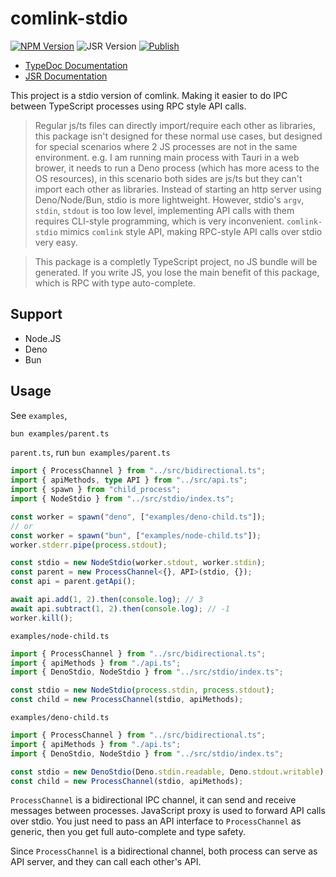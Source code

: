 # comlink-stdio

[![NPM Version](https://img.shields.io/npm/v/comlink-stdio)](https://www.npmjs.com/package/comlink-stdio)
![JSR Version](https://img.shields.io/jsr/v/hk/comlink-stdio)
[![Publish](https://github.com/HuakunShen/comlink-stdio/actions/workflows/jsr-publish.yml/badge.svg)](https://github.com/HuakunShen/comlink-stdio/actions/workflows/jsr-publish.yml)

- [TypeDoc Documentation](https://huakunshen.github.io/tauri-plugin-shellx/)
- [JSR Documentation](https://jsr.io/@hk/comlink-stdio/doc)

This project is a stdio version of comlink. Making it easier to do IPC between TypeScript processes using RPC style API calls.

> Regular js/ts files can directly import/require each other as libraries, this package isn't designed for these normal use cases, but designed for special scenarios where 2 JS processes are not in the same environment. 
> e.g. I am running main process with Tauri in a web brower, it needs to run a Deno process (which has more acess to the OS resources), in this scenario both sides are js/ts but they can't import each other as libraries. Instead of starting an http server using Deno/Node/Bun, stdio is more lightweight. 
> However, stdio's `argv`, `stdin`, `stdout` is too low level, implementing API calls with them requires CLI-style programming, which is very inconvenient.
> `comlink-stdio` mimics `comlink` style API, making RPC-style API calls over stdio very easy.

> This package is a completly TypeScript project, no JS bundle will be generated. If you write JS, you lose the main benefit of this package, which is RPC with type auto-complete.

## Support

- Node.JS
- Deno
- Bun

## Usage

See `examples`,

```bash
bun examples/parent.ts
```

`parent.ts`, run `bun examples/parent.ts`

```ts
import { ProcessChannel } from "../src/bidirectional.ts";
import { apiMethods, type API } from "../src/api.ts";
import { spawn } from "child_process";
import { NodeStdio } from "../src/stdio/index.ts";

const worker = spawn("deno", ["examples/deno-child.ts"]);
// or
const worker = spawn("bun", ["examples/node-child.ts"]);
worker.stderr.pipe(process.stdout);

const stdio = new NodeStdio(worker.stdout, worker.stdin);
const parent = new ProcessChannel<{}, API>(stdio, {});
const api = parent.getApi();

await api.add(1, 2).then(console.log); // 3
await api.subtract(1, 2).then(console.log); // -1
worker.kill();
```

`examples/node-child.ts`

```ts
import { ProcessChannel } from "../src/bidirectional.ts";
import { apiMethods } from "./api.ts";
import { DenoStdio, NodeStdio } from "../src/stdio/index.ts";

const stdio = new NodeStdio(process.stdin, process.stdout);
const child = new ProcessChannel(stdio, apiMethods);
```


`examples/deno-child.ts`

```ts
import { ProcessChannel } from "../src/bidirectional.ts";
import { apiMethods } from "./api.ts";
import { DenoStdio, NodeStdio } from "../src/stdio/index.ts";

const stdio = new DenoStdio(Deno.stdin.readable, Deno.stdout.writable);
const child = new ProcessChannel(stdio, apiMethods);
```


`ProcessChannel` is a bidirectional IPC channel, it can send and receive messages between processes.
JavaScript proxy is used to forward API calls over stdio. You just need to pass an API interface to `ProcessChannel` as generic, then you get full auto-complete and type safety.

Since `ProcessChannel` is a bidirectional channel, both process can serve as API server, and they can call each other's API.
